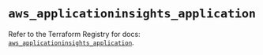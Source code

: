 # `aws_applicationinsights_application`

Refer to the Terraform Registry for docs: [`aws_applicationinsights_application`](https://registry.terraform.io/providers/hashicorp/aws/5.83.1/docs/resources/applicationinsights_application).
